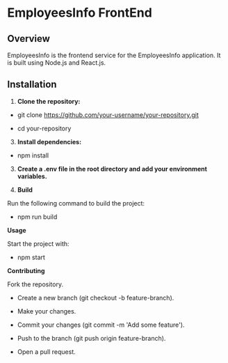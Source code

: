 # EmployeesInfo FrontEnd

## Overview

EmployeesInfo is the frontend service for the EmployeesInfo application. It is built using Node.js and React.js.

## Installation

1. **Clone the repository:**

- git clone https://github.com/your-username/your-repository.git

- cd your-repository

3. **Install dependencies:**

- npm install

3. **Create a .env file in the root directory and add your environment variables.**

4. **Build**

Run the following command to build the project:

- npm run build

**Usage**

Start the project with:

- npm start

**Contributing**

Fork the repository.

- Create a new branch (git checkout -b feature-branch).

- Make your changes.

- Commit your changes (git commit -m 'Add some feature').

- Push to the branch (git push origin feature-branch).

- Open a pull request.
